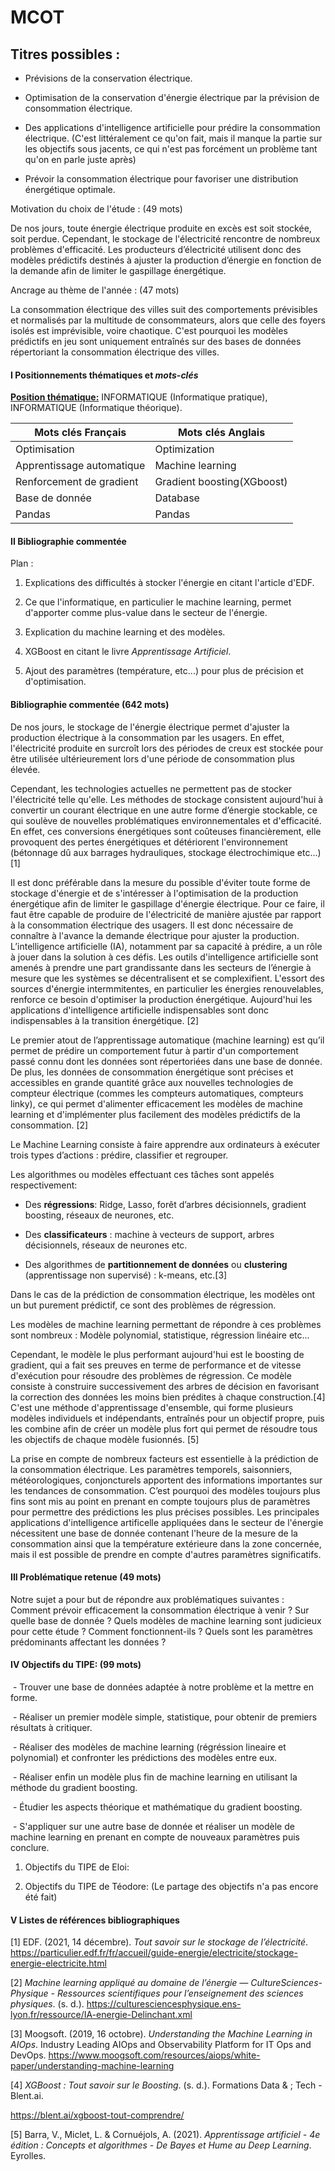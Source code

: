 # MCOT

## Titres possibles :

- Prévisions de la conservation électrique.

- Optimisation de la conservation d'énergie électrique par la prévision de consommation électrique.

- Des applications d'intelligence artificielle pour prédire la consommation électrique. (C'est littéralement ce qu'on fait, mais il manque la partie sur les objectifs sous jacents, ce qui n'est pas forcément un problème tant qu'on en parle juste après)

- Prévoir la consommation électrique pour favoriser une distribution énergétique optimale.

Motivation du choix de l'étude : (49 mots)

De nos jours, toute énergie électrique produite en excès est soit stockée, soit perdue. Cependant, le stockage de l'électricité rencontre de nombreux problèmes d'efficacité. Les producteurs d’électricité utilisent donc des modèles prédictifs destinés à ajuster la production d’énergie en fonction de la demande afin de limiter le gaspillage énergétique.

Ancrage au thème de l'année : (47 mots)

La consommation électrique des villes suit des comportements prévisibles et normalisés par la multitude de consommateurs, alors que celle des foyers isolés est imprévisible, voire chaotique. C'est pourquoi les modèles prédictifs en jeu sont uniquement entraînés sur des bases de données répertoriant la consommation électrique des villes.

#### I Positionnements thématiques et *mots-clés*

**<u>Position thématique:</u>** INFORMATIQUE (Informatique pratique), INFORMATIQUE (Informatique théorique).

| Mots clés Français        | Mots clés Anglais          |
| ------------------------- | -------------------------- |
| Optimisation              | Optimization               |
| Apprentissage automatique | Machine learning           |
| Renforcement de gradient  | Gradient boosting(XGboost) |
| Base de donnée            | Database                   |
| Pandas                    | Pandas                     |

#### II Bibliographie commentée

Plan :

1. Explications des difficultés à stocker l'énergie en citant l'article d'EDF.

2. Ce que l'informatique, en particulier le machine learning, permet d'apporter comme plus-value dans le secteur de l'énergie.

3. Explication du machine learning et des modèles.

4. XGBoost en citant le livre *Apprentissage Artificiel*.

5. Ajout des paramètres (température, etc...) pour plus de précision et d'optimisation.

#### Bibliographie commentée (642 mots)

De nos jours, le stockage de l'énergie électrique permet d'ajuster la production électrique à la consommation par les usagers. En effet, l'électricité produite en surcroît lors des périodes de creux est stockée pour être utilisée ultérieurement lors d'une période de consommation plus élevée.

Cependant, les technologies actuelles ne permettent pas de stocker l'électricité telle qu'elle. Les méthodes de stockage consistent aujourd'hui à convertir un courant électrique en une autre forme d’énergie stockable, ce qui soulève de nouvelles problématiques environnementales et d'efficacité. En effet, ces conversions énergétiques sont coûteuses financièrement, elle provoquent des pertes énergétiques et détériorent l'environnement (bétonnage dû aux barrages hydrauliques, stockage électrochimique etc...) [1]

Il est donc préférable dans la mesure du possible d'éviter toute forme de stockage d'énergie et de s'intéresser à l'optimisation de la production énergétique afin de limiter le gaspillage d'énergie électrique. Pour ce faire, il faut être capable de produire de l'électricité de manière ajustée par rapport à la consommation électrique des usagers. Il est donc nécessaire de connaître à l'avance la demande électrique pour ajuster la production. L’intelligence artificielle (IA), notamment par sa capacité à prédire, a un rôle à jouer dans la solution à ces défis. Les outils d'intelligence artificielle sont amenés à prendre une part grandissante dans les secteurs de l’énergie à mesure que les systèmes se décentralisent et se complexifient. L'essort des sources d'énergie intermmitentes, en particulier les énergies renouvelables, renforce ce besoin d'optimiser la production énergétique. Aujourd'hui les applications d'intelligence artificielle indispensables sont donc indispensables à la transition énergétique. [2]

Le premier atout de l’apprentissage automatique (machine learning) est qu’il permet de prédire un comportement futur à partir d'un comportement passé connu dont les données sont répertoriées dans une base de donnée. De plus, les données de consommation énergétique sont précises et accessibles en grande quantité grâce aux nouvelles technologies de compteur électrique (commes les compteurs automatiques, compteurs linky), ce qui permet d'alimenter efficacement les modèles de machine learning et d'implémenter plus facilement des modèles prédictifs de la consommation. [2]

Le Machine Learning consiste à faire apprendre aux ordinateurs à exécuter trois types d’actions : prédire, classifier et regrouper.

Les algorithmes ou modèles effectuant ces tâches sont appelés respectivement:

- Des **régressions**: Ridge, Lasso, forêt d’arbres décisionnels, gradient boosting, réseaux de neurones, etc.

- Des **classificateurs** : machine à vecteurs de support, arbres décisionnels, réseaux de neurones etc.

- Des algorithmes de **partitionnement de données** ou **clustering** (apprentissage non supervisé) : k-means, etc.[3]

Dans le cas de la prédiction de consommation électrique, les modèles ont un but purement prédictif, ce sont des problèmes de régression.

Les modèles de machine learning permettant de répondre à ces problèmes sont nombreux : Modèle polynomial, statistique, régression linéaire etc...

Cependant, le modèle le plus performant aujourd'hui est le boosting de gradient, qui a fait ses preuves en terme de performance et de vitesse d'exécution pour résoudre des problèmes de régression. Ce modèle consiste à construire successivement des arbres de décision en favorisant la correction des données les moins bien prédites à chaque construction.[4] C'est une méthode d'apprentissage d'ensemble, qui forme plusieurs modèles individuels et indépendants, entraînés pour un objectif propre, puis les combine afin de créer un modèle plus fort qui permet de résoudre tous les objectifs de chaque modèle fusionnés. [5]

La prise en compte de nombreux facteurs est essentielle à la prédiction de la consommation électrique. Les paramètres temporels, saisonniers, météorologiques, conjoncturels apportent des informations importantes sur les tendances de consommation. C’est pourquoi des modèles toujours plus fins sont mis au point en prenant en compte toujours plus de paramètres pour permettre des prédictions les plus précises possibles. Les principales applications d'intelligence artificelle appliquées dans le secteur de l'énergie nécessitent une base de donnée contenant l'heure de la mesure de la consommation ainsi que la température extérieure dans la zone concernée, mais il est possible de prendre en compte d'autres paramètres significatifs.

#### III Problématique retenue (49 mots)

Notre sujet a pour but de répondre aux problématiques suivantes : Comment prévoir efficacement la consommation électrique à venir ? Sur quelle base de donnée ? Quels modèles de machine learning sont judicieux pour cette étude ? Comment fonctionnent-ils ? Quels sont les paramètres prédominants affectant les données ?

#### IV Objectifs du TIPE: (99 mots)

 - Trouver une base de données adaptée à notre problème et la mettre en forme.

 - Réaliser un premier modèle simple, statistique, pour obtenir de premiers résultats à critiquer.

 - Réaliser des modèles de machine learning (régréssion lineaire et polynomial) et confronter les prédictions des modèles entre eux.

 - Réaliser enfin un modèle plus fin de machine learning en utilisant la méthode du gradient boosting.

 - Étudier les aspects théorique et mathématique du gradient boosting.

 - S'appliquer sur une autre base de donnée et réaliser un modèle de machine learning en prenant en compte de nouveaux paramètres puis conclure.

1. Objectifs du TIPE de Eloi:

2. Objectifs du TIPE de Téodore: (Le partage des objectifs n'a pas encore été fait)

#### V Listes de références bibliographiques

[1] EDF. (2021, 14 décembre). *Tout savoir sur le stockage de l’électricité*. https://particulier.edf.fr/fr/accueil/guide-energie/electricite/stockage-energie-electricite.html

[2] *Machine learning appliqué au domaine de l’énergie — CultureSciences-Physique - Ressources scientifiques pour l’enseignement des sciences physiques*. (s. d.). https://culturesciencesphysique.ens-lyon.fr/ressource/IA-energie-Delinchant.xml

[3] Moogsoft. (2019, 16 octobre). *Understanding the Machine Learning in AIOps*. Industry Leading AIOps and Observability Platform for IT Ops and DevOps. https://www.moogsoft.com/resources/aiops/white-paper/understanding-machine-learning

[4] *XGBoost : Tout savoir sur le Boosting*. (s. d.). Formations Data & ; Tech - Blent.ai.

https://blent.ai/xgboost-tout-comprendre/

[5] Barra, V., Miclet, L. & Cornuéjols, A. (2021). *Apprentissage artificiel - 4e édition : Concepts et algorithmes - De Bayes et Hume au Deep Learning*. Eyrolles.
